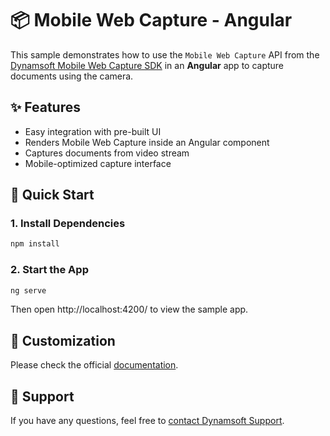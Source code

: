 # 📦 Mobile Web Capture - Angular

This sample demonstrates how to use the `Mobile Web Capture` API from the [Dynamsoft Mobile Web Capture SDK](https://www.dynamsoft.com/use-cases/mobile-web-capture-sdk/) in an **Angular** app to capture documents using the camera.

## ✨ Features

- Easy integration with pre-built UI
- Renders Mobile Web Capture inside an Angular component
- Captures documents from video stream
- Mobile-optimized capture interface

## 🚀 Quick Start

### 1. Install Dependencies

```bash
npm install
```

### 2. Start the App

```bash
ng serve
```

Then open http://localhost:4200/ to view the sample app.

## 📌 Customization

Please check the official [documentation](https://www.dynamsoft.com/mobile-web-capture/docs/).

## 📄 Support

If you have any questions, feel free to [contact Dynamsoft Support](https://www.dynamsoft.com/company/contact?utm_source=sampleReadme).
